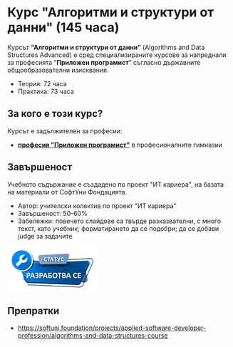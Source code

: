 # Курс "Алгоритми и структури от данни" (145 часа)

Курсът **“Алгоритми и структури от данни”** (Algorithms and Data Structures Advanced) е сред специализираните курсове за напреднали за професията “**Приложен програмист**” съгласно държавните общообразователни изисквания.
 - Теория: 72 часа
 - Практика: 73 часа

## За кого е този курс?

Курсът е задължителен за професии:
 - [**професия "Приложен програмист"**](https://github.com/BG-IT-Edu/School-Programming/tree/main/Courses/Applied-Programmer) в професионалните гимназии
 
## Завършеност

Учебното съдържание е създадено по проект "ИТ кариера", на базата на материали от СофтУни Фондацията.
 - Автор: учителски колектив по проект "ИТ кариера"
 - Завършеност: 50-60%
 - Забележки: повечето слайдове са твърде разказвателни, с много текст, като учебник; форматирането да се подобри; да се добави judge за задачите

<img src="https://github.com/BG-IT-Edu/School-Programming/blob/main/Guidelines/Status-Under-Development.png" alt="status" width="200"/>

## Препратки
 - https://softuni.foundation/projects/applied-software-developer-profession/algorithms-and-data-structures-course
